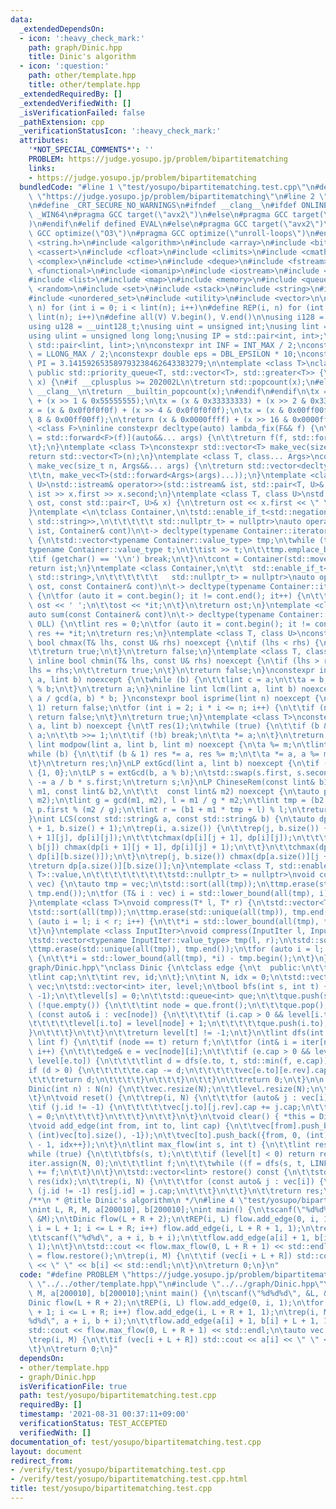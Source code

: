 ```yaml
---
data:
  _extendedDependsOn:
  - icon: ':heavy_check_mark:'
    path: graph/Dinic.hpp
    title: Dinic's algorithm
  - icon: ':question:'
    path: other/template.hpp
    title: other/template.hpp
  _extendedRequiredBy: []
  _extendedVerifiedWith: []
  _isVerificationFailed: false
  _pathExtension: cpp
  _verificationStatusIcon: ':heavy_check_mark:'
  attributes:
    '*NOT_SPECIAL_COMMENTS*': ''
    PROBLEM: https://judge.yosupo.jp/problem/bipartitematching
    links:
    - https://judge.yosupo.jp/problem/bipartitematching
  bundledCode: "#line 1 \"test/yosupo/bipartitematching.test.cpp\"\n#define PROBLEM\
    \ \"https://judge.yosupo.jp/problem/bipartitematching\"\n#line 2 \"other/template.hpp\"\
    \n#define _CRT_SECURE_NO_WARNINGS\n#ifndef __clang__\n#ifdef ONLINE_JUDGE\n#ifdef\
    \ _WIN64\n#pragma GCC target(\"avx2\")\n#else\n#pragma GCC target(\"avx512f\"\
    )\n#endif\n#elif defined EVAL\n#else\n#pragma GCC target(\"avx2\")\n#endif\n#pragma\
    \ GCC optimize(\"O3\")\n#pragma GCC optimize(\"unroll-loops\")\n#endif\n#include\
    \ <string.h>\n#include <algorithm>\n#include <array>\n#include <bitset>\n#include\
    \ <cassert>\n#include <cfloat>\n#include <climits>\n#include <cmath>\n#include\
    \ <complex>\n#include <ctime>\n#include <deque>\n#include <fstream>\n#include\
    \ <functional>\n#include <iomanip>\n#include <iostream>\n#include <iterator>\n\
    #include <list>\n#include <map>\n#include <memory>\n#include <queue>\n#include\
    \ <random>\n#include <set>\n#include <stack>\n#include <string>\n#include <unordered_map>\n\
    #include <unordered_set>\n#include <utility>\n#include <vector>\n\n#define rep(i,\
    \ n) for (int i = 0; i < lint(n); i++)\n#define REP(i, n) for (int i = 1; i <=\
    \ lint(n); i++)\n#define all(V) V.begin(), V.end()\n\nusing i128 = __int128_t;\n\
    using u128 = __uint128_t;\nusing uint = unsigned int;\nusing lint = long long;\n\
    using ulint = unsigned long long;\nusing IP = std::pair<int, int>;\nusing LP =\
    \ std::pair<lint, lint>;\n\nconstexpr int INF = INT_MAX / 2;\nconstexpr lint LINF\
    \ = LLONG_MAX / 2;\nconstexpr double eps = DBL_EPSILON * 10;\nconstexpr double\
    \ PI = 3.141592653589793238462643383279;\n\ntemplate <class T>\nclass prique :\
    \ public std::priority_queue<T, std::vector<T>, std::greater<T>> {\n};\nint popcount(uint\
    \ x) {\n#if __cplusplus >= 202002L\n\treturn std::popcount(x);\n#else\n#ifndef\
    \ __clang__\n\treturn __builtin_popcount(x);\n#endif\n#endif\n\tx = (x & 0x55555555)\
    \ + (x >> 1 & 0x55555555);\n\tx = (x & 0x33333333) + (x >> 2 & 0x33333333);\n\t\
    x = (x & 0x0f0f0f0f) + (x >> 4 & 0x0f0f0f0f);\n\tx = (x & 0x00ff00ff) + (x >>\
    \ 8 & 0x00ff00ff);\n\treturn (x & 0x0000ffff) + (x >> 16 & 0x0000ffff);\n}\ntemplate\
    \ <class F>\ninline constexpr decltype(auto) lambda_fix(F&& f) {\n\treturn [f\
    \ = std::forward<F>(f)](auto&&... args) {\n\t\treturn f(f, std::forward<decltype(args)>(args)...);\n\
    \t};\n}\ntemplate <class T>\nconstexpr std::vector<T> make_vec(size_t n) {\n\t\
    return std::vector<T>(n);\n}\ntemplate <class T, class... Args>\nconstexpr auto\
    \ make_vec(size_t n, Args&&... args) {\n\treturn std::vector<decltype(make_vec<T>(args...))>(\n\
    \t\tn, make_vec<T>(std::forward<Args>(args)...));\n}\ntemplate <class T, class\
    \ U>\nstd::istream& operator>>(std::istream& ist, std::pair<T, U>& x) {\n\treturn\
    \ ist >> x.first >> x.second;\n}\ntemplate <class T, class U>\nstd::ostream& operator<<(std::ostream&\
    \ ost, const std::pair<T, U>& x) {\n\treturn ost << x.first << \" \" << x.second;\n\
    }\ntemplate <\n\tclass Container,\n\tstd::enable_if_t<std::negation_v<std::is_same<Container,\
    \ std::string>>,\n\t\t\t\t\t std::nullptr_t> = nullptr>\nauto operator>>(std::istream&\
    \ ist, Container& cont)\n\t-> decltype(typename Container::iterator(), std::cin)&\
    \ {\n\tstd::vector<typename Container::value_type> tmp;\n\twhile (true) {\n\t\t\
    typename Container::value_type t;\n\t\tist >> t;\n\t\ttmp.emplace_back(t);\n\t\
    \tif (getchar() == '\\n') break;\n\t}\n\tcont = Container(std::move(tmp));\n\t\
    return ist;\n}\ntemplate <class Container,\n\t\t  std::enable_if_t<!std::is_same_v<Container,\
    \ std::string>,\n\t\t\t\t\t\t   std::nullptr_t> = nullptr>\nauto operator<<(std::ostream&\
    \ ost, const Container& cont)\n\t-> decltype(typename Container::iterator(), std::cout)&\
    \ {\n\tfor (auto it = cont.begin(); it != cont.end(); it++) {\n\t\tif (it != cont.begin())\
    \ ost << ' ';\n\t\tost << *it;\n\t}\n\treturn ost;\n}\ntemplate <class Container>\n\
    auto sum(const Container& cont)\n\t-> decltype(typename Container::iterator(),\
    \ 0LL) {\n\tlint res = 0;\n\tfor (auto it = cont.begin(); it != cont.end(); it++)\
    \ res += *it;\n\treturn res;\n}\ntemplate <class T, class U>\nconstexpr inline\
    \ bool chmax(T& lhs, const U& rhs) noexcept {\n\tif (lhs < rhs) {\n\t\tlhs = rhs;\n\
    \t\treturn true;\n\t}\n\treturn false;\n}\ntemplate <class T, class U>\nconstexpr\
    \ inline bool chmin(T& lhs, const U& rhs) noexcept {\n\tif (lhs > rhs) {\n\t\t\
    lhs = rhs;\n\t\treturn true;\n\t}\n\treturn false;\n}\nconstexpr inline lint gcd(lint\
    \ a, lint b) noexcept {\n\twhile (b) {\n\t\tlint c = a;\n\t\ta = b;\n\t\tb = c\
    \ % b;\n\t}\n\treturn a;\n}\ninline lint lcm(lint a, lint b) noexcept { return\
    \ a / gcd(a, b) * b; }\nconstexpr bool isprime(lint n) noexcept {\n\tif (n ==\
    \ 1) return false;\n\tfor (int i = 2; i * i <= n; i++) {\n\t\tif (n % i == 0)\
    \ return false;\n\t}\n\treturn true;\n}\ntemplate <class T>\nconstexpr T mypow(T\
    \ a, lint b) noexcept {\n\tT res(1);\n\twhile (true) {\n\t\tif (b & 1) res *=\
    \ a;\n\t\tb >>= 1;\n\t\tif (!b) break;\n\t\ta *= a;\n\t}\n\treturn res;\n}\nconstexpr\
    \ lint modpow(lint a, lint b, lint m) noexcept {\n\ta %= m;\n\tlint res(1);\n\t\
    while (b) {\n\t\tif (b & 1) res *= a, res %= m;\n\t\ta *= a, a %= m, b >>= 1;\n\
    \t}\n\treturn res;\n}\nLP extGcd(lint a, lint b) noexcept {\n\tif (b == 0) return\
    \ {1, 0};\n\tLP s = extGcd(b, a % b);\n\tstd::swap(s.first, s.second);\n\ts.second\
    \ -= a / b * s.first;\n\treturn s;\n}\nLP ChineseRem(const lint& b1, const lint&\
    \ m1, const lint& b2,\n\t\t\t  const lint& m2) noexcept {\n\tauto p = extGcd(m1,\
    \ m2);\n\tlint g = gcd(m1, m2), l = m1 / g * m2;\n\tlint tmp = (b2 - b1) / g *\
    \ p.first % (m2 / g);\n\tlint r = (b1 + m1 * tmp + l) % l;\n\treturn {r, l};\n\
    }\nint LCS(const std::string& a, const std::string& b) {\n\tauto dp = make_vec<int>(a.size()\
    \ + 1, b.size() + 1);\n\trep(i, a.size()) {\n\t\trep(j, b.size()) {\n\t\t\tchmax(dp[i\
    \ + 1][j], dp[i][j]);\n\t\t\tchmax(dp[i][j + 1], dp[i][j]);\n\t\t\tif (a[i] ==\
    \ b[j]) chmax(dp[i + 1][j + 1], dp[i][j] + 1);\n\t\t}\n\t\tchmax(dp[i + 1][b.size()],\
    \ dp[i][b.size()]);\n\t}\n\trep(j, b.size()) chmax(dp[a.size()][j + 1], dp[a.size()][j]);\n\
    \treturn dp[a.size()][b.size()];\n}\ntemplate <class T, std::enable_if_t<std::is_convertible<int,\
    \ T>::value,\n\t\t\t\t\t\t\t\t\tstd::nullptr_t> = nullptr>\nvoid compress(std::vector<T>&\
    \ vec) {\n\tauto tmp = vec;\n\tstd::sort(all(tmp));\n\ttmp.erase(std::unique(all(tmp)),\
    \ tmp.end());\n\tfor (T& i : vec) i = std::lower_bound(all(tmp), i) - tmp.begin();\n\
    }\ntemplate <class T>\nvoid compress(T* l, T* r) {\n\tstd::vector<T> tmp(l, r);\n\
    \tstd::sort(all(tmp));\n\ttmp.erase(std::unique(all(tmp)), tmp.end());\n\tfor\
    \ (auto i = l; i < r; i++) {\n\t\t*i = std::lower_bound(all(tmp), *i) - tmp.begin();\n\
    \t}\n}\ntemplate <class InputIter>\nvoid compress(InputIter l, InputIter r) {\n\
    \tstd::vector<typename InputIter::value_type> tmp(l, r);\n\tstd::sort(all(tmp));\n\
    \ttmp.erase(std::unique(all(tmp)), tmp.end());\n\tfor (auto i = l; i < r; i++)\
    \ {\n\t\t*i = std::lower_bound(all(tmp), *i) - tmp.begin();\n\t}\n}\n#line 3 \"\
    graph/Dinic.hpp\"\nclass Dinic {\n\tclass edge {\n\t  public:\n\t\tint to;\n\t\
    \tlint cap;\n\t\tint rev, id;\n\t};\n\tint N, idx = 0;\n\tstd::vector<std::vector<edge>>\
    \ vec;\n\tstd::vector<int> iter, level;\n\tbool bfs(int s, int t) {\n\t\tlevel.assign(N,\
    \ -1);\n\t\tlevel[s] = 0;\n\t\tstd::queue<int> que;\n\t\tque.push(s);\n\t\twhile\
    \ (!que.empty()) {\n\t\t\tint node = que.front();\n\t\t\tque.pop();\n\t\t\tfor\
    \ (const auto& i : vec[node]) {\n\t\t\t\tif (i.cap > 0 && level[i.to] == -1) {\n\
    \t\t\t\t\tlevel[i.to] = level[node] + 1;\n\t\t\t\t\tque.push(i.to);\n\t\t\t\t\
    }\n\t\t\t}\n\t\t}\n\t\treturn level[t] != -1;\n\t}\n\tlint dfs(int node, int t,\
    \ lint f) {\n\t\tif (node == t) return f;\n\t\tfor (int& i = iter[node]; i < vec[node].size();\
    \ i++) {\n\t\t\tedge& e = vec[node][i];\n\t\t\tif (e.cap > 0 && level[node] <\
    \ level[e.to]) {\n\t\t\t\tlint d = dfs(e.to, t, std::min(f, e.cap));\n\t\t\t\t\
    if (d > 0) {\n\t\t\t\t\te.cap -= d;\n\t\t\t\t\tvec[e.to][e.rev].cap += d;\n\t\t\
    \t\t\treturn d;\n\t\t\t\t}\n\t\t\t}\n\t\t}\n\t\treturn 0;\n\t}\n\n  public:\n\t\
    Dinic(int n) : N(n) {\n\t\tvec.resize(N);\n\t\tlevel.resize(N);\n\t\titer.resize(N);\n\
    \t}\n\tvoid reset() {\n\t\trep(i, N) {\n\t\t\tfor (auto& j : vec[i]) {\n\t\t\t\
    \tif (j.id != -1) {\n\t\t\t\t\tvec[j.to][j.rev].cap += j.cap;\n\t\t\t\t\tj.cap\
    \ = 0;\n\t\t\t\t}\n\t\t\t}\n\t\t}\n\t}\n\tvoid clear() { *this = Dinic(N); }\n\
    \tvoid add_edge(int from, int to, lint cap) {\n\t\tvec[from].push_back({to, cap,\
    \ (int)vec[to].size(), -1});\n\t\tvec[to].push_back({from, 0, (int)vec[from].size()\
    \ - 1, idx++});\n\t}\n\tlint max_flow(int s, int t) {\n\t\tlint res = 0;\n\t\t\
    while (true) {\n\t\t\tbfs(s, t);\n\t\t\tif (level[t] < 0) return res;\n\t\t\t\
    iter.assign(N, 0);\n\t\t\tlint f;\n\t\t\twhile ((f = dfs(s, t, LINF)) > 0) res\
    \ += f;\n\t\t}\n\t}\n\tstd::vector<lint> restore() const {\n\t\tstd::vector<lint>\
    \ res(idx);\n\t\trep(i, N) {\n\t\t\tfor (const auto& j : vec[i]) {\n\t\t\t\tif\
    \ (j.id != -1) res[j.id] = j.cap;\n\t\t\t}\n\t\t}\n\t\treturn res;\n\t}\n};\n\n\
    /**\n * @title Dinic's algorithm\n */\n#line 4 \"test/yosupo/bipartitematching.test.cpp\"\
    \nint L, R, M, a[200010], b[200010];\nint main() {\n\tscanf(\"%d%d%d\", &L, &R,\
    \ &M);\n\tDinic flow(L + R + 2);\n\tREP(i, L) flow.add_edge(0, i, 1);\n\tfor (int\
    \ i = L + 1; i <= L + R; i++) flow.add_edge(i, L + R + 1, 1);\n\trep(i, M) {\n\
    \t\tscanf(\"%d%d\", a + i, b + i);\n\t\tflow.add_edge(a[i] + 1, b[i] + L + 1,\
    \ 1);\n\t}\n\tstd::cout << flow.max_flow(0, L + R + 1) << std::endl;\n\tauto vec\
    \ = flow.restore();\n\trep(i, M) {\n\t\tif (vec[i + L + R]) std::cout << a[i]\
    \ << \" \" << b[i] << std::endl;\n\t}\n\treturn 0;\n}\n"
  code: "#define PROBLEM \"https://judge.yosupo.jp/problem/bipartitematching\"\n#include\
    \ \"../../other/template.hpp\"\n#include \"../../graph/Dinic.hpp\"\nint L, R,\
    \ M, a[200010], b[200010];\nint main() {\n\tscanf(\"%d%d%d\", &L, &R, &M);\n\t\
    Dinic flow(L + R + 2);\n\tREP(i, L) flow.add_edge(0, i, 1);\n\tfor (int i = L\
    \ + 1; i <= L + R; i++) flow.add_edge(i, L + R + 1, 1);\n\trep(i, M) {\n\t\tscanf(\"\
    %d%d\", a + i, b + i);\n\t\tflow.add_edge(a[i] + 1, b[i] + L + 1, 1);\n\t}\n\t\
    std::cout << flow.max_flow(0, L + R + 1) << std::endl;\n\tauto vec = flow.restore();\n\
    \trep(i, M) {\n\t\tif (vec[i + L + R]) std::cout << a[i] << \" \" << b[i] << std::endl;\n\
    \t}\n\treturn 0;\n}"
  dependsOn:
  - other/template.hpp
  - graph/Dinic.hpp
  isVerificationFile: true
  path: test/yosupo/bipartitematching.test.cpp
  requiredBy: []
  timestamp: '2021-08-31 00:37:11+09:00'
  verificationStatus: TEST_ACCEPTED
  verifiedWith: []
documentation_of: test/yosupo/bipartitematching.test.cpp
layout: document
redirect_from:
- /verify/test/yosupo/bipartitematching.test.cpp
- /verify/test/yosupo/bipartitematching.test.cpp.html
title: test/yosupo/bipartitematching.test.cpp
---
```


